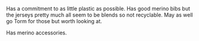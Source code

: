 Has a commitment to as little plastic as possible. 
Has good merino bibs but the jerseys pretty much all seem to be blends so not recyclable. May as well go Torm for those but worth looking at.

Has merino accessories.